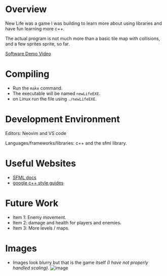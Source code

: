# Overview

New Life was a game I was building to learn more about using libraries and have fun learning more c++.

The actual program is not much more than a basic tile map with collisions, and a few sprites sprite, so far.

[Software Demo Video](https://www.youtube.com/watch?v=TKum7AfY2Do)

# Compiling
- Run the `make` command.
- The executable will be named `newLifeEXE`.
- on Linux run the file using `./newLifeEXE`.

# Development Environment
Editors: Neovim and VS code

Languages/frameworks/libraries: c++ and the sfml library.

# Useful Websites
* [SFML docs](https://www.sfml-dev.org/documentation/2.6.1/)
* [google c++ style guides](https://google.github.io/styleguide/cppguide.html)

# Future Work
* Item 1: Enemy movement.
* Item 2: damage and health for players and enemies.
* Item 3: More levels / maps.

# Images
- Images look blurry but that is the game itself *(I have not properly handled scaling)*.
![image](https://github.com/Calvinbullock/new-life/assets/37564710/7d5068b7-290f-4bb4-a376-4e0545158c18)


